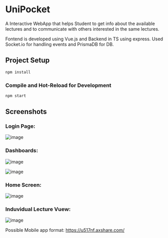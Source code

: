 # UniPocket
A Interactive WebApp that helps Student to get info about the available lectures and to communicate with others interested in the same lectures. 

Fontend is developed using Vue.js and Backend in TS using express. Used Socket.io for handling events and PrismaDB for DB.

## Project Setup

```sh
npm install
```

### Compile and Hot-Reload for Development

```sh
npm start
```

## Screenshots

### Login Page:  

![image](https://user-images.githubusercontent.com/40617986/215296764-ea805814-eca0-4ca3-b6c3-0068edc098aa.png)

### Dashboards:  

![image](https://user-images.githubusercontent.com/40617986/215296804-e875e5cd-8b17-4af9-95a7-c27fa7bd8a93.png)

![image](https://user-images.githubusercontent.com/40617986/215296777-417bcb1f-e0b6-44d1-bbb9-a6754a8ba4cf.png)

### Home Screen:  

![image](https://user-images.githubusercontent.com/40617986/215296734-6b4f19ff-3d0c-45e3-9caa-8fc12b52b892.png)

### Induvidual Lecture Vuew:  

![image](https://user-images.githubusercontent.com/40617986/215296729-577cb253-af29-409f-bab4-6e00b1828f39.png)


Possible Mobile app format:   https://u517nf.axshare.com/

